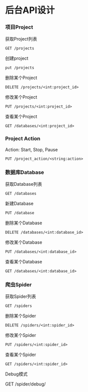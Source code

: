 # 后台API设计

### 项目Project

获取Project列表

`GET /projects`

创建project

`put /projects`

删除某个Project

`DELETE /projects/<int:project_id>`

修改某个Project

`PUT /projects/<int:project_id>`

查看某个Project

`GET /databases/<int:project_id>`

### Project Action

Action: Start, Stop, Pause

`PUT /project_action/<string:action>`

### 数据库Database

获取Database列表

`GET /databases`

新建Database

`PUT /database`

删除某个Database

`DELETE /databases/<int:database_id>`

修改某个Database

`PUT /databases/<int:database_id>`

查看某个Database

`GET /databases/<int:database_id>`



### 爬虫Spider

获取Spider列表

`GET /spiders`

删除某个Spider

`DELETE /spiders/<int:spider_id>`

修改某个Spider

`PUT /spiders/<int:spider_id>`

查看某个Spider

`GET /spiders/<int:spider_id>`



Debug模式

GET /spider/debug/



### 